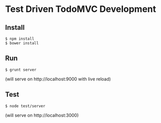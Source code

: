 Test Driven TodoMVC Development
===============================

Install
-------

    $ npm install
    $ bower install


Run
---

    $ grunt server

(will serve on http://localhost:9000 with live reload)

Test
----

    $ node test/server

(will serve on http://localhost:3000)